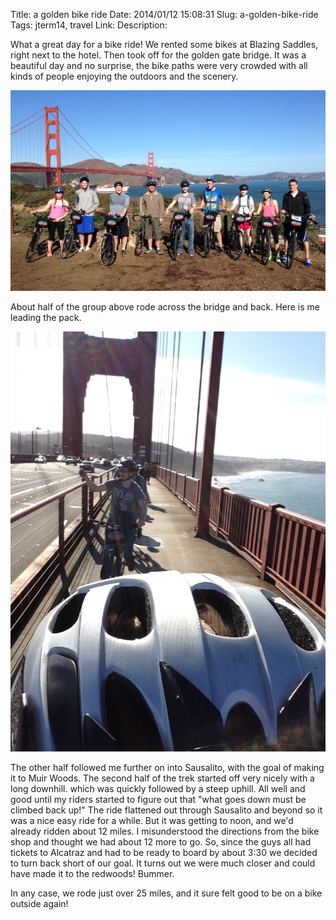 Title: a golden bike ride
Date: 2014/01/12 15:08:31
Slug: a-golden-bike-ride
Tags: jterm14, travel
Link: 
Description: 


What a great day for a bike ride!  We rented some bikes at Blazing Saddles, right next to the hotel.  Then took off for the golden gate bridge.  It was a beautiful day and no surprise, the bike paths were very crowded with all kinds of people enjoying the outdoors and the scenery.

![](/images/JTerm14/GoldenBike1.jpg)

About half of the group above rode across the bridge and back.  Here is me leading the pack.

![](/images/JTerm14/GoldenBike2.jpg)

The other half followed me further on into Sausalito, with the goal of making it to Muir Woods.  The second half of the trek started off very nicely with a long downhill.  which was quickly followed by a steep uphill.  All well and good until my riders started to figure out that "what goes down must be climbed back up!"  The ride flattened out through Sausalito and beyond so it was a nice easy ride for a while.  But it was getting to noon, and we'd already ridden about 12 miles.  I misunderstood the directions from the bike shop and thought we had about 12 more to go.  So, since the guys all had tickets to Alcatraz and had to be ready to board by about 3:30 we decided to turn back short of our goal.  It turns out we were much closer and could have made it to the redwoods!  Bummer.

In any case, we rode just over 25 miles, and it sure felt good to be on a bike outside again!
